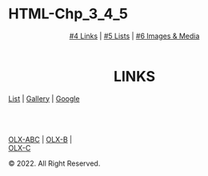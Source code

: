 # HTML-Chp_3_4_5

<!DOCTYPE html>
<html lang="en">
<head>
    <meta charset="UTF-8">
    <meta http-equiv="X-UA-Compatible" content="IE=edge">
    <meta name="viewport" content="width=device-width, initial-scale=1.0">
</head>
<body>
    <header>
    
<nav>
    <a href="index.html">#4 Links</a> |
    <a href="list.html">#5 Lists</a> |
    <a href="gallery.html">#6 Images &amp; Media</a>

  <base href="www.olx.com.pk">
</nav>
    </header>
    <main>

  <h1 style="text-align: center;">LINKS</h1>

<a href="list.html">List</a> |
<a href="gallery.html">Gallery</a> |
<a href="https://google.com" target="_blank">Google</a>
<br /><br /><br /><br />
<!-- don't know how to target them all olx links -->
<a href="abc">OLX-ABC</a> |
<a href="b">OLX-B</a> |            
<a href="c">OLX-C</a>

  </main>
   <footer>
<p>&copy; 2022. All Right Reserved.</p>
    </footer>
</body>
</html>
